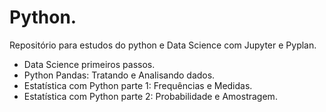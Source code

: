 # Python.

Repositório para estudos do python e Data Science com Jupyter e Pyplan. 

* Data Science primeiros passos.
* Python Pandas: Tratando e Analisando dados.
* Estatística com Python parte 1: Frequências e Medidas.
* Estatística com Python parte 2: Probabilidade e Amostragem.